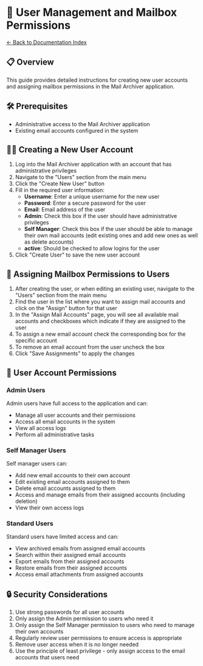 # 👥 User Management and Mailbox Permissions

[← Back to Documentation Index](Index.md)

## 📋 Overview

This guide provides detailed instructions for creating new user accounts and assigning mailbox permissions in the Mail Archiver application.


## 🛠️ Prerequisites

- Administrative access to the Mail Archiver application
- Existing email accounts configured in the system

## 🧑‍💻 Creating a New User Account

1. Log into the Mail Archiver application with an account that has administrative privileges
2. Navigate to the "Users" section from the main menu
3. Click the "Create New User" button
4. Fill in the required user information:
   - **Username**: Enter a unique username for the new user
   - **Password**: Enter a secure password for the user
   - **Email**: Email address of the user
   - **Admin**: Check this box if the user should have administrative privileges
   - **Self Manager**: Check this box if the user should be able to manage their own mail accounts (edit existing ones and add new ones as well as delete accounts)
   - **active**: Should be checked to allow logins for the user
5. Click "Create User" to save the new user account

## 🔐 Assigning Mailbox Permissions to Users

1. After creating the user, or when editing an existing user, navigate to the "Users" section from the main menu
2. Find the user in the list where you want to assign mail accounts and click on the "Assign" button for that user
3. In the "Assign Mail Accounts" page, you will see all available mail accounts and checkboxes which indicate if they are assigned to the user
5. To assign a new email account check the corresponding box for the specific account
6. To remove an email account from the user uncheck the box
7. Click "Save Assignments" to apply the changes

## 👤 User Account Permissions

### Admin Users
Admin users have full access to the application and can:
- Manage all user accounts and their permissions
- Access all email accounts in the system
- View all access logs
- Perform all administrative tasks

### Self Manager Users
Self manager users can:
- Add new email accounts to their own account
- Edit existing email accounts assigned to them
- Delete email accounts assigned to them
- Access and manage emails from their assigned accounts (including deletion)
- View their own access logs

### Standard Users
Standard users have limited access and can:
- View archived emails from assigned email accounts
- Search within their assigned email accounts
- Export emails from their assigned accounts
- Restore emails from their assigned accounts
- Access email attachments from assigned accounts

## 🔒 Security Considerations

1. Use strong passwords for all user accounts
2. Only assign the Admin permission to users who need it
3. Only assign the Self Manager permission to users who need to manage their own accounts
4. Regularly review user permissions to ensure access is appropriate
5. Remove user access when it is no longer needed
6. Use the principle of least privilege - only assign access to the email accounts that users need

